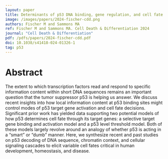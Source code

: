 ```yaml
---
layout: paper
title: Determinants of p53 DNA binding, gene regulation, and cell fate decisions
image: /images/papers/2024-fischer-cdd.png
authors: Fischer M and Sammons MA
ref: Fischer M and Sammons MA. Cell Death & Differentiation 2024
journal: "Cell Death & Differentiation"
pdf: /pdfs/papers/2024-fischer-cdd.pdf
doi: 10.1038/s41418-024-01326-1 
tag: p53
---
```


# Abstract

The extent to which transcription factors read and respond to specific information content within short DNA sequences remains an important question that the tumor suppressor p53 is helping us answer. We discuss recent insights into how local information content at p53 binding sites might control modes of p53 target gene activation and cell fate decisions. Significant prior work has yielded data supporting two potential models of how p53 determines cell fate through its target genes: a selective target gene binding and activation model and a p53 level threshold model. Both of these models largely revolve around an analogy of whether p53 is acting in a “smart” or “dumb” manner. Here, we synthesize recent and past studies on p53 decoding of DNA sequence, chromatin context, and cellular signaling cascades to elicit variable cell fates critical in human development, homeostasis, and disease.